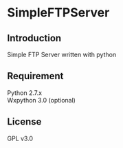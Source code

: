 # SimpleFTPServer

## Introduction
Simple FTP Server written with python

## Requirement
Python 2.7.x  
Wxpython 3.0 (optional) 

## License
GPL v3.0
